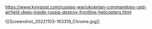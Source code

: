
https://www.kyivpost.com/russias-war/ukrainian-commandoes-raid-airfield-deep-inside-russia-destroy-frontline-helicopters.html

![[Screenshot_20221103-163319_Chrome.jpg]]


